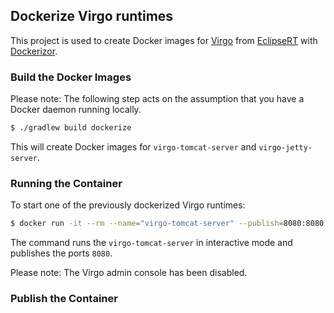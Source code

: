 ## Dockerize Virgo runtimes

This project is used to create Docker images for [Virgo][Virgo] from [EclipseRT][EclipseRT] with [Dockerizor][Dockerizor].

### Build the Docker Images

Please note: The following step acts on the assumption that you have a Docker daemon running locally.

```sh
$ ./gradlew build dockerize
```

This will create Docker images for `virgo-tomcat-server` and `virgo-jetty-server`.

### Running the Container

To start one of the previously dockerized Virgo runtimes:

```sh
$ docker run -it --rm --name="virgo-tomcat-server" --publish=8080:8080 -t eclipsesource/virgo-tomcat-server:3.7.0.M03
```

The command runs the ``virgo-tomcat-server`` in interactive mode and publishes the ports ``8080``.

Please note: The Virgo admin console has been disabled.

### Publish the Container

  [Virgo]: http://eclipse.org/virgo
  [EclipseRT]: http://eclipse.org/rt
  [Dockerizor]: https://github.com/eclipsesource/dockerizor
